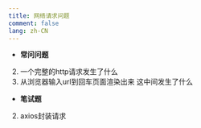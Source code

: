 ```yaml
---
title: 网络请求问题
comment: false 
lang: zh-CN
---
```


- **常问问题**
2. 一个完整的http请求发生了什么
3. 从浏览器输入url到回车页面渲染出来 这中间发生了什么

- **笔试题**
2. axios封装请求